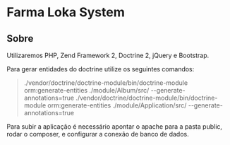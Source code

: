 Farma Loka System
=======================

Sobre
------------
Utilizaremos PHP, Zend Framework 2, Doctrine 2, jQuery e Bootstrap.

Para gerar entidades do doctrine utilize os seguintes comandos:

> ./vendor/doctrine/doctrine-module/bin/doctrine-module orm:generate-entities ./module/Album/src/ --generate-annotations=true
> ./vendor/doctrine/doctrine-module/bin/doctrine-module orm:generate-entities ./module/Application/src/ --generate-annotations=true


Para subir a aplicação é necessário apontar o apache para a pasta public, rodar o composer, e configurar a conexão de banco de dados.